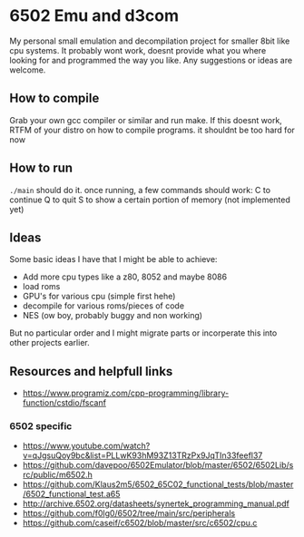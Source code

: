 # 6502 Emu  and d3com

My personal small emulation and decompilation project for smaller 8bit like cpu systems.
It probably wont work, doesnt provide what you where looking for and programmed the way you like.
Any suggestions or ideas are welcome.

## How to compile

Grab your own gcc compiler or similar and run make. If this doesnt work, RTFM of your distro on how to compile programs.
it shouldnt be too hard for now

## How to run

``./main`` should do it.
once running, a few commands should work:
C to continue
Q to quit
S to show a certain portion of memory (not implemented yet)

## Ideas

Some basic ideas I have that I might be able to achieve:
* Add more cpu types like a z80, 8052 and maybe 8086
* load roms
* GPU's for various cpu (simple first hehe)
* decompile for various roms/pieces of code
* NES (ow boy, probably buggy and non working)

But no particular order and I might migrate parts or incorperate this into other projects earlier.

## Resources and helpfull links

* <https://www.programiz.com/cpp-programming/library-function/cstdio/fscanf>

### 6502 specific

* <https://www.youtube.com/watch?v=qJgsuQoy9bc&list=PLLwK93hM93Z13TRzPx9JqTIn33feefl37>
* <https://github.com/davepoo/6502Emulator/blob/master/6502/6502Lib/src/public/m6502.h>
* <https://github.com/Klaus2m5/6502_65C02_functional_tests/blob/master/6502_functional_test.a65>
* <http://archive.6502.org/datasheets/synertek_programming_manual.pdf>
* <https://github.com/f0lg0/6502/tree/main/src/peripherals>
* <https://github.com/caseif/c6502/blob/master/src/c6502/cpu.c>

